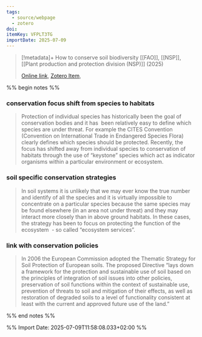 ```yaml
---
tags:
  - source/webpage
  - zotero
doi: 
itemKey: VFPLT3TG
importDate: 2025-07-09
---
```

>[!metadata]+
> How to conserve soil biodiversity
> [[FAO]], [[NSP]], 
> [[Plant production and protection division (NSP)]] (2025)
> 
> [Online link](https://www.fao.org/agriculture/crops/thematic-sitemap/theme/compendium/tools-guidelines/how-to-conserve-soil-biodiversity/en/), [Zotero Item](zotero://select/library/items/VFPLT3TG),

%% begin notes %%
### conservation focus shift from species to habitats
>Protection of individual species has historically been the goal of conservation bodies and it has  been relatively easy to define which species are under threat. For example the CITES Convention (Convention on International Trade in Endangered Species Flora) clearly defines which species should be protected. Recently, the focus has shifted away from individual species to conservation of habitats through the use of “keystone” species which act as indicator organisms within a particular environment or ecosystem.
### soil specific conservation strategies
>In soil systems it is unlikely that we may ever know the true number and identify of all the species and it is virtually impossible to concentrate on a particular species because the same species may be found elsewhere (in an area not under threat) and they may interact more closely than in above ground habitats. In these cases, the strategy has been to focus on protecting the function of the ecosystem  - so called “ecosystem services”.
### link with conservation policies
> In 2006 the European Commission adopted the Thematic Strategy for Soil Protection of European soils. The proposed Directive “lays down a framework for the protection and sustainable use of soil based on the principles of integration of soil issues into other policies, preservation of soil functions within the context of sustainable use, prevention of threats to soil and mitigation of their effects, as well as restoration of degraded soils to a level of functionality consistent at least with the current and approved future use of the land.”

%% end notes %%

%% Import Date: 2025-07-09T11:58:08.033+02:00 %%
